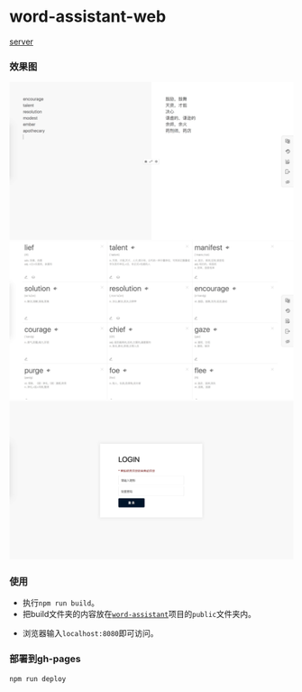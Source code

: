 # word-assistant-web

<a href='https://github.com/huangqiangqiang/word-assistant'>server</a>

### 效果图

<img src='https://raw.githubusercontent.com/huangqiangqiang/word-assistant-web/master/Example/translate.jpg' />
<img src='https://raw.githubusercontent.com/huangqiangqiang/word-assistant-web/master/Example/history.jpg' />
<img src='https://raw.githubusercontent.com/huangqiangqiang/word-assistant-web/master/Example/login.jpg' />

### 使用
- 执行`npm run build`。
- 把build文件夹的内容放在<a href='https://github.com/huangqiangqiang/word-assistant'>`word-assistant`</a>项目的`public`文件夹内。</p>
- 浏览器输入`localhost:8080`即可访问。</p>

### 部署到gh-pages
```
npm run deploy
```
